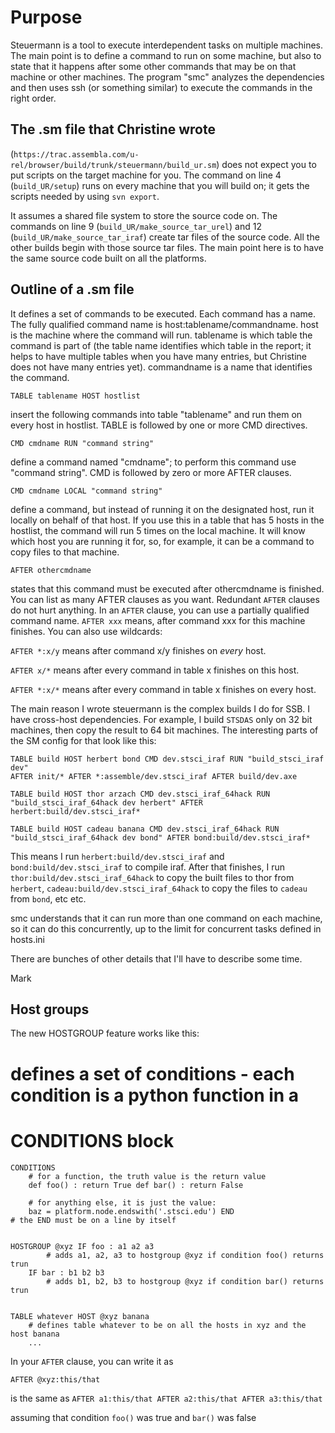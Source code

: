 # Purpose

Steuermann is a tool to execute interdependent tasks on multiple machines.  The
main point is to define a command to run on some machine, but also to state
that it happens after some other commands that may be on that machine or other
machines.  The program "smc" analyzes the dependencies and then uses ssh (or
something similar) to execute the commands in the right order.

## The .sm file that Christine wrote
(`https://trac.assembla.com/u-rel/browser/build/trunk/steuermann/build_ur.sm`)
does not expect you to put scripts on the target machine for you.  The command
on line 4 (`build_UR/setup`) runs on every machine that you will build on; it
gets the scripts needed by using `svn export`.

It assumes a shared file system to store the source code on.  The commands on
line 9 (`build_UR/make_source_tar_urel`) and 12 (`build_UR/make_source_tar_iraf`)
create tar files of the source code.  All the other builds begin with those
source tar files.  The main point here is to have the same source code built on
all the platforms.


## Outline of a .sm file

It defines a set of commands to be executed.  Each command has a name.  The
fully qualified command name is host:tablename/commandname.  host is the
machine where the command will run.  tablename is which table the command is
part of (the table name identifies which table in the report; it helps to have
multiple tables when you have many entries, but Christine does not have many
entries yet).  commandname is a name that identifies the command.

```
TABLE tablename HOST hostlist
```

insert the following commands into table "tablename" and run them on every host
in hostlist.  TABLE is followed by one or more CMD directives.

```
CMD cmdname RUN "command string"
```

define a command named "cmdname"; to perform this command use "command string".
CMD is followed by zero or more AFTER clauses.

```
CMD cmdname LOCAL "command string"
```

define a command, but instead of running it on the designated host, run it
locally on behalf of that host.  If you use this in a table that has 5 hosts in
the hostlist, the command will run 5 times on the local machine.  It will know
which host you are running it for, so, for example, it can be a command to copy
files to that machine.

```
AFTER othercmdname
```

states that this command must be executed after othercmdname is finished.  You
can list as many AFTER clauses as you want.  Redundant `AFTER` clauses do not
hurt anything.  In an `AFTER` clause, you can use a partially qualified command
name.  `AFTER xxx` means, after command xxx for this machine finishes.  You
can also use wildcards:

`AFTER *:x/y` means after command x/y finishes on _every_ host.

`AFTER x/*` means after every command in table x finishes on this host.

`AFTER *:x/*` means after every command in table x finishes on every host.


The main reason I wrote steuermann is the complex builds I do for SSB.  I have
cross-host dependencies.  For example, I build `STSDAS` only on 32 bit machines,
then copy the result to 64 bit machines.  The interesting parts of the SM
config for that look like this:

```
TABLE build HOST herbert bond CMD dev.stsci_iraf RUN "build_stsci_iraf dev"
AFTER init/* AFTER *:assemble/dev.stsci_iraf AFTER build/dev.axe

TABLE build HOST thor arzach CMD dev.stsci_iraf_64hack RUN
"build_stsci_iraf_64hack dev herbert" AFTER herbert:build/dev.stsci_iraf*

TABLE build HOST cadeau banana CMD dev.stsci_iraf_64hack RUN
"build_stsci_iraf_64hack dev bond" AFTER bond:build/dev.stsci_iraf*
```

This means I run `herbert:build/dev.stsci_iraf` and `bond:build/dev.stsci_iraf` to
compile iraf.  After that finishes, I run `thor:build/dev.stsci_iraf_64hack` to
copy the built files to thor from `herbert`, `cadeau:build/dev.stsci_iraf_64hack`
to copy the files to `cadeau` from `bond`, etc etc.

smc understands that it can run more than one command on each machine, so it
can do this concurrently, up to the limit for concurrent tasks defined in
hosts.ini

There are bunches of other details that I'll have to describe some time.

Mark


## Host groups

The new HOSTGROUP feature works like this:

# defines a set of conditions - each condition is a python function in a
# CONDITIONS block
```
CONDITIONS 
    # for a function, the truth value is the return value
    def foo() : return True def bar() : return False

    # for anything else, it is just the value:
    baz = platform.node.endswith('.stsci.edu') END
# the END must be on a line by itself


HOSTGROUP @xyz IF foo : a1 a2 a3
        # adds a1, a2, a3 to hostgroup @xyz if condition foo() returns trun
    IF bar : b1 b2 b3
        # adds b1, b2, b3 to hostgroup @xyz if condition bar() returns trun


TABLE whatever HOST @xyz banana
    # defines table whatever to be on all the hosts in xyz and the host banana
    ...
```

In your `AFTER` clause, you can write it as

```
AFTER @xyz:this/that
```

is the same as `AFTER a1:this/that AFTER a2:this/that AFTER a3:this/that`

assuming that condition `foo()` was true and `bar()` was false



